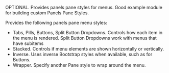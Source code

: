 OPTIONAL. Provides panels pane styles for menus. Good example module for
building custom Panels Pane Styles.

Provides the following panels pane menu styles:

* Tabs, Pills, Buttons, Split Button Dropdowns.  Controls how each item in the
  menu is rendered.  Split Button Dropdowns work with menus that have subitems
* Stacked.  Controls if menu elements are shown horizontally or vertically.
* Inverse.  Uses inverse Bootstrap styles when available, such as for Buttons.
* Wrapper.  Specify another Pane style to wrap around the menu.
